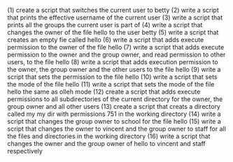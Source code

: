 (1) create a script that switches the current user to betty
(2) write a script that prints the effective username of the current user
(3) write a script that prints all the groups the current user is part of
(4) write a script that changes the owner of the file hello to the user betty
(5) write a script that creates an empty fie called hello
(6) write a script that adds execute permission to the owner of the file hello
(7) write a script that adds execute permission to the owner and the group owner, and read permission to other users, to the file hello
(8) write a script that adds execution permission to the owner, the group owner and the other users to the file hello
(9) write a script that sets the permission to the file hello
(10) write a script that sets the mode of the file hello
(11) write a script that sets the mode of the file hello the same as olleh mode
(12) create a script that adds execute permissions to all subdirectories of the current directory for the owner, the group owner and all other users
(13) create a script that creats a directory called my my dir with permissions 751 in the working directory
(14) write a script that changes the group owner to school for the file hello
(15) write a script that changes the owner to vincent and the group owner to staff for all the files and directories in the working directory
(16) write a script that changes the owner and the group owner of hello to vincent and staff respectively
